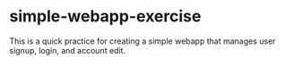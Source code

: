 simple-webapp-exercise
======================

This is a quick practice for creating a simple webapp that manages user signup, login, and account edit. 

